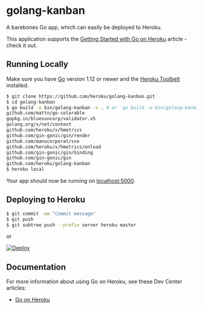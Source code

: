 # golang-kanban

A barebones Go app, which can easily be deployed to Heroku.

This application supports the [Getting Started with Go on Heroku](https://devcenter.heroku.com/articles/getting-started-with-go) article - check it out.

## Running Locally

Make sure you have [Go](http://golang.org/doc/install) version 1.12 or newer and the [Heroku Toolbelt](https://toolbelt.heroku.com/) installed.

```sh
$ git clone https://github.com/heroku/golang-kanban.git
$ cd golang-kanban
$ go build -o bin/golang-kanban -v . # or `go build -o bin/golang-kanban.exe -v .` in git bash
github.com/mattn/go-colorable
gopkg.in/bluesuncorp/validator.v5
golang.org/x/net/context
github.com/heroku/x/hmetrics
github.com/gin-gonic/gin/render
github.com/manucorporat/sse
github.com/heroku/x/hmetrics/onload
github.com/gin-gonic/gin/binding
github.com/gin-gonic/gin
github.com/heroku/golang-kanban
$ heroku local
```

Your app should now be running on [localhost:5000](http://localhost:5000/).

## Deploying to Heroku

```sh
$ git commit -am "Commit message"
$ git push
$ git subtree push --prefix server heroku master
```

<!-- ```sh
$ heroku create
$ git push heroku main
$ heroku open
``` -->

or

[![Deploy](https://www.herokucdn.com/deploy/button.png)](https://heroku.com/deploy)

## Documentation

For more information about using Go on Heroku, see these Dev Center articles:

- [Go on Heroku](https://devcenter.heroku.com/categories/go)
